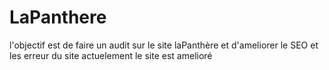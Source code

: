 # LaPanthere
l'objectif est de faire un audit sur le site laPanthère et d'ameliorer le SEO et les erreur du site
actuelement le site est amelioré
